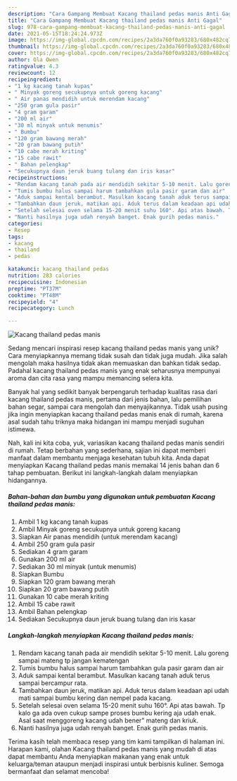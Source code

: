```yaml
---
description: "Cara Gampang Membuat Kacang thailand pedas manis Anti Gagal"
title: "Cara Gampang Membuat Kacang thailand pedas manis Anti Gagal"
slug: 978-cara-gampang-membuat-kacang-thailand-pedas-manis-anti-gagal
date: 2021-05-15T18:24:24.973Z
image: https://img-global.cpcdn.com/recipes/2a3da760f0a93283/680x482cq70/kacang-thailand-pedas-manis-foto-resep-utama.jpg
thumbnail: https://img-global.cpcdn.com/recipes/2a3da760f0a93283/680x482cq70/kacang-thailand-pedas-manis-foto-resep-utama.jpg
cover: https://img-global.cpcdn.com/recipes/2a3da760f0a93283/680x482cq70/kacang-thailand-pedas-manis-foto-resep-utama.jpg
author: Ola Owen
ratingvalue: 4.3
reviewcount: 12
recipeingredient:
- "1 kg kacang tanah kupas"
- " Minyak goreng secukupnya untuk goreng kacang"
- " Air panas mendidih untuk merendam kacang"
- "250 gram gula pasir"
- "4 gram garam"
- "200 ml air"
- "30 ml minyak untuk menumis"
- " Bumbu"
- "120 gram bawang merah"
- "20 gram bawang putih"
- "10 cabe merah kriting"
- "15 cabe rawit"
- " Bahan pelengkap"
- "Secukupnya daun jeruk buang tulang dan iris kasar"
recipeinstructions:
- "Rendam kacang tanah pada air mendidih sekitar 5-10 menit. Lalu goreng sampai mateng tp jangan kematengan"
- "Tumis bumbu halus sampai harum tambahkan gula pasir garam dan air"
- "Aduk sampai kental berambut. Masulkan kacang tanah aduk terus sampai bercampur rata."
- "Tambahkan daun jeruk, matikan api. Aduk terus dalam keadaan api udah mati sampai bumbu kering dan nempel pada kacang."
- "Setelah selesai oven selama 15-20 menit suhu 160°. Api atas bawah. Tp kalo ga ada oven cukup sampe proses bumbu kering aja udah enak. Asal saat menggoreng kacang udah bener&#34; mateng dan kriuk."
- "Nanti hasilnya juga udah renyah banget. Enak gurih pedas manis."
categories:
- Resep
tags:
- kacang
- thailand
- pedas

katakunci: kacang thailand pedas 
nutrition: 283 calories
recipecuisine: Indonesian
preptime: "PT37M"
cooktime: "PT48M"
recipeyield: "4"
recipecategory: Lunch

---
```



![Kacang thailand pedas manis](https://img-global.cpcdn.com/recipes/2a3da760f0a93283/680x482cq70/kacang-thailand-pedas-manis-foto-resep-utama.jpg)

Sedang mencari inspirasi resep kacang thailand pedas manis yang unik? Cara menyiapkannya memang tidak susah dan tidak juga mudah. Jika salah mengolah maka hasilnya tidak akan memuaskan dan bahkan tidak sedap. Padahal kacang thailand pedas manis yang enak seharusnya mempunyai aroma dan cita rasa yang mampu memancing selera kita.

Banyak hal yang sedikit banyak berpengaruh terhadap kualitas rasa dari kacang thailand pedas manis, pertama dari jenis bahan, lalu pemilihan bahan segar, sampai cara mengolah dan menyajikannya. Tidak usah pusing jika ingin menyiapkan kacang thailand pedas manis enak di rumah, karena asal sudah tahu triknya maka hidangan ini mampu menjadi suguhan istimewa.




Nah, kali ini kita coba, yuk, variasikan kacang thailand pedas manis sendiri di rumah. Tetap berbahan yang sederhana, sajian ini dapat memberi manfaat dalam membantu menjaga kesehatan tubuh kita. Anda dapat menyiapkan Kacang thailand pedas manis memakai 14 jenis bahan dan 6 tahap pembuatan. Berikut ini langkah-langkah dalam menyiapkan hidangannya.

<!--inarticleads1-->

##### Bahan-bahan dan bumbu yang digunakan untuk pembuatan Kacang thailand pedas manis:

1. Ambil 1 kg kacang tanah kupas
1. Ambil  Minyak goreng secukupnya untuk goreng kacang
1. Siapkan  Air panas mendidih (untuk merendam kacang)
1. Ambil 250 gram gula pasir
1. Sediakan 4 gram garam
1. Gunakan 200 ml air
1. Sediakan 30 ml minyak (untuk menumis)
1. Siapkan  Bumbu
1. Siapkan 120 gram bawang merah
1. Siapkan 20 gram bawang putih
1. Gunakan 10 cabe merah kriting
1. Ambil 15 cabe rawit
1. Ambil  Bahan pelengkap
1. Sediakan Secukupnya daun jeruk buang tulang dan iris kasar




<!--inarticleads2-->

##### Langkah-langkah menyiapkan Kacang thailand pedas manis:

1. Rendam kacang tanah pada air mendidih sekitar 5-10 menit. Lalu goreng sampai mateng tp jangan kematengan
1. Tumis bumbu halus sampai harum tambahkan gula pasir garam dan air
1. Aduk sampai kental berambut. Masulkan kacang tanah aduk terus sampai bercampur rata.
1. Tambahkan daun jeruk, matikan api. Aduk terus dalam keadaan api udah mati sampai bumbu kering dan nempel pada kacang.
1. Setelah selesai oven selama 15-20 menit suhu 160°. Api atas bawah. Tp kalo ga ada oven cukup sampe proses bumbu kering aja udah enak. Asal saat menggoreng kacang udah bener&#34; mateng dan kriuk.
1. Nanti hasilnya juga udah renyah banget. Enak gurih pedas manis.




Terima kasih telah membaca resep yang tim kami tampilkan di halaman ini. Harapan kami, olahan Kacang thailand pedas manis yang mudah di atas dapat membantu Anda menyiapkan makanan yang enak untuk keluarga/teman ataupun menjadi inspirasi untuk berbisnis kuliner. Semoga bermanfaat dan selamat mencoba!
